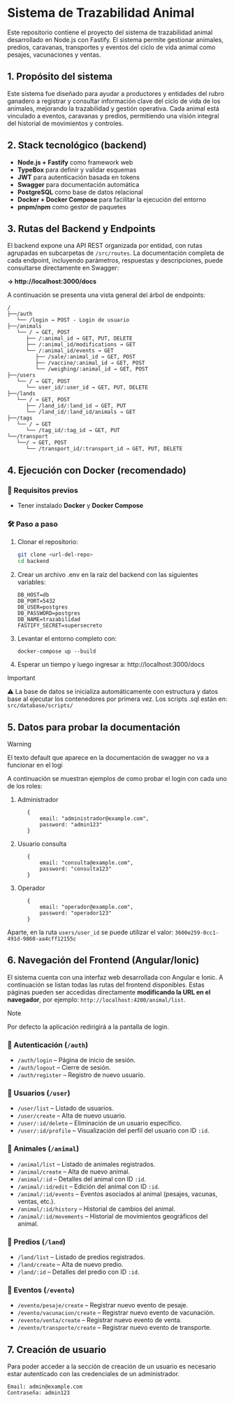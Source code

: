 # Sistema de Trazabilidad Animal

Este repositorio contiene el proyecto del sistema de trazabilidad animal desarrollado en Node.js con Fastify. El sistema permite gestionar animales, predios, caravanas, transportes y eventos del ciclo de vida animal como pesajes, vacunaciones y ventas.

## 1. Propósito del sistema

Este sistema fue diseñado para ayudar a productores y entidades del rubro ganadero a registrar y consultar información clave del ciclo de vida de los animales, mejorando la trazabilidad y gestión operativa. Cada animal está vinculado a eventos, caravanas y predios, permitiendo una visión integral del historial de movimientos y controles.

## 2. Stack tecnológico (backend)

- **Node.js + Fastify** como framework web
- **TypeBox** para definir y validar esquemas
- **JWT** para autenticación basada en tokens
- **Swagger** para documentación automática
- **PostgreSQL** como base de datos relacional
- **Docker + Docker Compose** para facilitar la ejecución del entorno
- **pnpm/npm** como gestor de paquetes

## 3. Rutas del Backend y Endpoints

El backend expone una API REST organizada por entidad, con rutas agrupadas en subcarpetas de `/src/routes`. La documentación completa de cada endpoint, incluyendo parámetros, respuestas y descripciones, puede consultarse directamente en Swagger:

**→ http://localhost:3000/docs**

A continuación se presenta una vista general del árbol de endpoints:

```
/
├──/auth
   └── /login → POST - Login de usuario
├──/animals
   └── / → GET, POST
      ├── /:animal_id → GET, PUT, DELETE
      ├── /:animal_id/modifications → GET
      └── /:animal_id/events → GET
         ├── /sale/:animal_id → GET, POST
         ├── /vaccine/:animal_id → GET, POST
         └── /weighing/:animal_id → GET, POST
├──/users
   └── / → GET, POST
      └── user_id/:user_id → GET, PUT, DELETE
├──/lands
   └── / → GET, POST
      ├── /land_id/:land_id → GET, PUT
      └── /land_id/:land_id/animals → GET
├──/tags
   └── / → GET
      └── /tag_id/:tag_id → GET, PUT
└──/transport
   └──/ → GET, POST
      └── /transport_id/:transport_id → GET, PUT, DELETE
```

## 4. Ejecución con Docker (recomendado)

### 🐳 Requisitos previos

- Tener instalado **Docker** y **Docker Compose**

### 🛠️ Paso a paso

1. Clonar el repositorio:

   ```bash
   git clone <url-del-repo>
   cd backend

   ```

2. Crear un archivo .env en la raíz del backend con las siguientes variables:

   ```
   DB_HOST=db
   DB_PORT=5432
   DB_USER=postgres
   DB_PASSWORD=postgres
   DB_NAME=trazabilidad
   FASTIFY_SECRET=supersecreto
   ```

3. Levantar el entorno completo con:

   ```
   docker-compose up --build
   ```

4. Esperar un tiempo y luego ingresar a:
   http://localhost:3000/docs

> [!IMPORTANT]
> ⚠️ La base de datos se inicializa automáticamente con estructura y datos base al ejecutar los contenedores por primera vez. Los scripts .sql están en: `src/database/scripts/`

## 5. Datos para probar la documentación

> [!WARNING]
> El texto default que aparece en la documentación de swagger no va a funcionar en el logi

A continuación se muestran ejemplos de como probar el login con cada uno de los roles:

1. Administrador
   ```
      {
          email: "administrador@example.com",
          password: "admin123"
      }
   ```
2. Usuario consulta
   ```
      {
          email: "consulta@example.com",
          password: "consulta123"
      }
   ```
3. Operador
   ```
      {
          email: "operador@example.com",
          password: "operador123"
      }
   ```

Aparte, en la ruta `users/user_id` se puede utilizar el valor: `3600e259-0cc1-491d-9860-aa4cff12155c`


## 6. Navegación del Frontend (Angular/Ionic)

El sistema cuenta con una interfaz web desarrollada con Angular e Ionic. A continuación se listan todas las rutas del frontend disponibles. Estas páginas pueden ser accedidas directamente **modificando la URL en el navegador**, por ejemplo: `http://localhost:4200/animal/list`.

>[!NOTE]
> Por defecto la aplicación redirigirá a la pantalla de login.

### 🔐 Autenticación (`/auth`)

* `/auth/login` – Página de inicio de sesión.
* `/auth/logout` – Cierre de sesión.
* `/auth/register` – Registro de nuevo usuario.

### 👤 Usuarios (`/user`)

* `/user/list` – Listado de usuarios.
* `/user/create` – Alta de nuevo usuario.
* `/user/:id/delete` – Eliminación de un usuario específico.
* `/user/:id/profile` – Visualización del perfil del usuario con ID `:id`.

### 🐄 Animales (`/animal`)

* `/animal/list` – Listado de animales registrados.
* `/animal/create` – Alta de nuevo animal.
* `/animal/:id` – Detalles del animal con ID `:id`.
* `/animal/:id/edit` – Edición del animal con ID `:id`.
* `/animal/:id/events` – Eventos asociados al animal (pesajes, vacunas, ventas, etc.).
* `/animal/:id/history` – Historial de cambios del animal.
* `/animal/:id/movements` – Historial de movimientos geográficos del animal.

### 🌾 Predios (`/land`)

* `/land/list` – Listado de predios registrados.
* `/land/create` – Alta de nuevo predio.
* `/land/:id` – Detalles del predio con ID `:id`.

### 📅 Eventos (`/evento`)

* `/evento/pesaje/create` – Registrar nuevo evento de pesaje.
* `/evento/vacunacion/create` – Registrar nuevo evento de vacunación.
* `/evento/venta/create` – Registrar nuevo evento de venta.
* `/evento/transporte/create` – Registrar nuevo evento de transporte.

## 7. Creación de usuario
Para poder acceder a la sección de creación de un usuario es necesario estar autenticado con las credenciales de un administrador.

```
Email: admin@example.com
Contraseña: admin123
```
